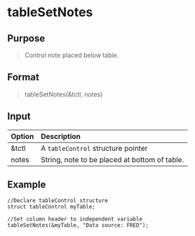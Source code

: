 # tableSetNotes

## Purpose
> Control note placed below table.

## Format
> tableSetNotes(&tctl, notes)

## Input
| Option | Description |
|:------- |:------- |
|&tctl  | A `tableControl` structure pointer |
|notes | String, note to be placed at bottom of table.|

## Example
```
//Declare tableControl structure
struct tableControl myTable;

//Set column header to independent variable
tableSetNotes(&myTable, "Data source: FRED");

```
